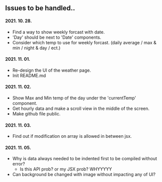 ## Issues to be handled..

#### 2021. 10. 28.
- Find a way to show weekly forcast with date.
- 'Day' should be next to 'Date' components.
- Consider which temp to use for weekly forcast. (daily average / max & min / night & day / ect.)

#### 2021. 11. 01.
- Re-design the UI of the weather page.
- Init README.md

#### 2021. 11. 02.
- Show Max and Min temp of the day under the 'currentTemp' component.
- Get hourly data and make a scroll view in the middle of the screen.
- Make github file public.

#### 2021. 11. 03.
- Find out if modification on array is allowed in between jsx.

#### 2021. 11. 05.
- Why is data always needed to be indented first to be compiled without error?
    - Is this API prob? or my JSX prob? WHYYYYY
- Can background be changed with image without impacting any of UI?